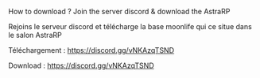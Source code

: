 How to download ? Join the server discord & download the AstraRP

Rejoins le serveur discord et télécharge la base moonlife qui ce situe dans le salon AstraRP

Téléchargement : https://discord.gg/vNKAzqTSND

Download : https://discord.gg/vNKAzqTSND
